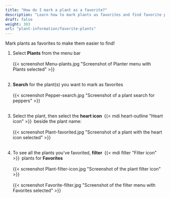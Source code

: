 ```yaml
---
title: "How do I mark a plant as a favorite?"
description: "Learn how to mark plants as favorites and find favorite plants"
draft: false
weight: 303
url: "plant-information/favorite-plants"
---
```


Mark plants as favorites to make them easier to find!

1. Select **Plants** from the menu bar<br /><br />
{{< screenshot Menu-plants.jpg "Screenshot of Planter menu with Plants selected" >}}<br /><br />

2. **Search** for the plant(s) you want to mark as favorites<br /><br />
{{< screenshot Pepper-search.jpg "Screenshot of a plant search for peppers" >}}<br /><br />

3. Select the plant, then select the **heart icon** {{< mdi heart-outline "Heart icon" >}} beside the plant name:<br /><br />
{{< screenshot Plant-favorited.jpg "Screenshot of a plant with the heart icon selected" >}}<br /><br />

4. To see all the plants you've favorited, **filter** {{< mdi filter "Filter icon" >}} plants for **Favorites**<br /><br />
{{< screenshot Plant-filter-icon.jpg "Screenshot of the plant filter icon" >}}<br /><br />
{{< screenshot Favorite-filter.jpg "Screenshot of the filter menu with Favorites selected" >}}
